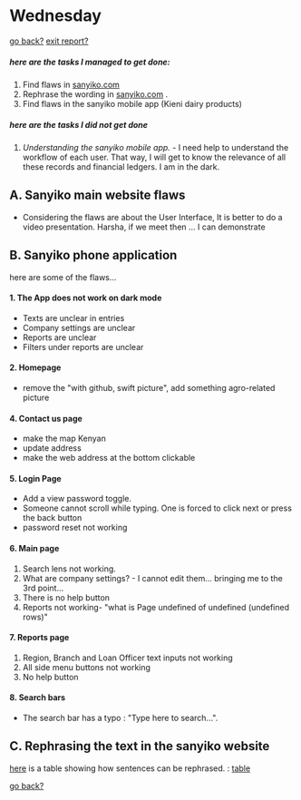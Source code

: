 # Wednesday

[go back?](22_06_2022.md)
[exit report?](22_06_2022.md)

##### here are the tasks I managed to get done:
1. Find flaws in [sanyiko.com](https://sanyiko.com/)
2. Rephrase the wording in [sanyiko.com](https://sanyiko.com/) .
3. Find flaws in the sanyiko mobile app (Kieni dairy products)


##### here are the tasks I did not get done
1. *Understanding the sanyiko mobile app.* - I need help to understand the workflow of each user. That way, I will get to know the relevance of all these records and financial ledgers. I am in the dark.


## A. Sanyiko main website flaws
- Considering the flaws are about the User Interface, It is better to do a video presentation. Harsha, if we meet then ... I can demonstrate

## B. Sanyiko phone application

here are some of the flaws...
  #### 1. The App does not work on dark mode
  - Texts are unclear in entries
  - Company settings are unclear
  - Reports are unclear
  - Filters under reports are unclear

  #### 2. Homepage
  - remove the "with github, swift picture", add something agro-related picture

  #### 4. Contact us page
  - make the map Kenyan
  - update address
  - make the web address at the bottom clickable

  #### 5. Login Page
  - Add a view password toggle.
  - Someone cannot scroll while typing. One is forced to click next or press the back button
  - password reset not working

  #### 6. Main page
  1. Search lens not working.
  2. What are company settings? - I cannot edit them... bringing me to the 3rd point...
  3. There is no help button
  4. Reports not working- "what is Page undefined of undefined (undefined rows)"

  #### 7. Reports page
  1. Region, Branch and Loan Officer text inputs not working
  2. All side menu buttons not working
  3. No help button

  #### 8. Search bars
  - The search bar has a typo : "Type here to search...".




## C. Rephrasing the text in the sanyiko website
  <a href="https://docs.google.com/document/d/1T7S1NPQCgd1toxgb9jLtdpBuY-uoJFYXpocsp8eQCU8/edit?usp=sharing" target="_blank">here</a> is a table showing how sentences can be rephrased.  : <a href="https://docs.google.com/document/d/1T7S1NPQCgd1toxgb9jLtdpBuY-uoJFYXpocsp8eQCU8/edit?usp=sharing" target="_blank">table</a>

  [go back?](22_06_2022.md)
